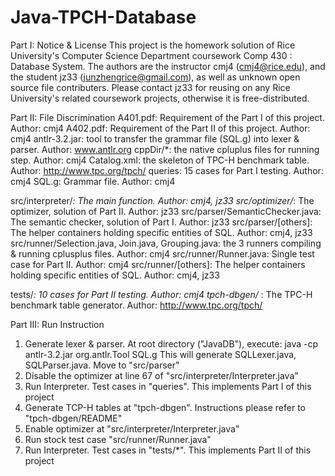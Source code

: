 Java-TPCH-Database
==================

Part I: Notice & License
This project is the homework solution of Rice University's Computer Science Department coursework Comp 430 : Database System. The authors are the instructor cmj4 (cmj4@rice.edu), and the student jz33 (junzhengrice@gmail.com), as well as unknown open source file contributers. Please contact jz33 for reusing on any Rice University's related coursework projects, otherwise it is free-distributed.

Part II: File Discrimination
A401.pdf: Requirement of the Part I of this project. Author: cmj4
A402.pdf: Requirement of the Part II of this project. Author: cmj4
antlr-3.2.jar: tool to transfer the grammar file (SQL.g) into lexer & parser. Author: www.antlr.org
cppDir/*: the native cpluplus files for running step. Author: cmj4
Catalog.xml: the skeleton of TPC-H benchmark table. Author: http://www.tpc.org/tpch/
queries: 15 cases for Part I testing. Author: cmj4
SQL.g: Grammar file. Author: cmj4

src/interpreter/*: The main function. Author: cmj4, jz33
src/optimizer/*: The optimizer, solution of Part II. Author: jz33
src/parser/SemanticChecker.java: The semantic checker, solution of Part I. Author: jz33
src/parser/[others]: The helper containers holding specific entities of SQL. Author: cmj4, jz33
src/runner/Selection.java, Join.java, Grouping.java: the 3 runners compiling & running cplusplus files. Author: cmj4
src/runner/Runner.java: Single test case for Part II. Author: cmj4
src/runner/[others]: The helper containers holding specific entities of SQL. Author: cmj4, jz33

tests/*: 10 cases for Part II testing. Author: cmj4
tpch-dbgen/* : The TPC-H benchmark table generator. Author: http://www.tpc.org/tpch/

Part III: Run Instruction
1. Generate lexer & parser. At root directory ("JavaDB"), execute:
    java -cp antlr-3.2.jar org.antlr.Tool SQL.g
This will generate SQLLexer.java, SQLParser.java. Move to "src/parser"
2. Disable the optimizer at line 67 of "src/interpreter/Interpreter.java"
3. Run Interpreter. Test cases in "queries". This implements Part I of this project
4. Generate TCP-H tables at "tpch-dbgen". Instructions please refer to "tpch-dbgen/README"
5. Enable optimizer at "src/interpreter/Interpreter.java"
6. Run stock test case "src/runner/Runner.java"
7. Run Interpreter. Test cases in "tests/*". This implements Part II of this project
